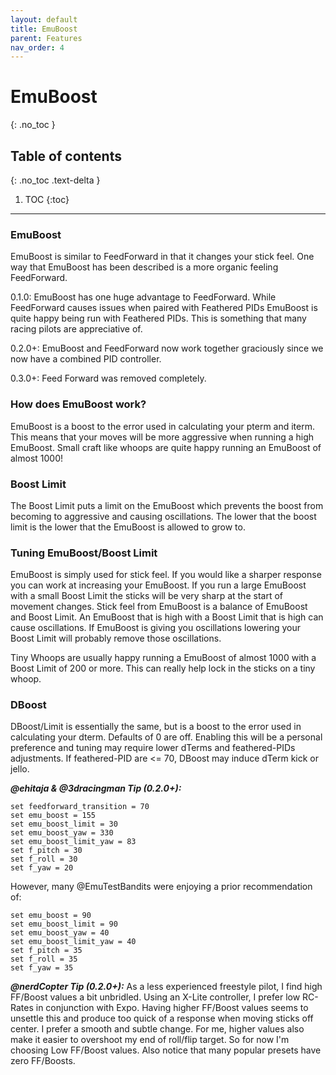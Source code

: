```yaml
---
layout: default
title: EmuBoost
parent: Features
nav_order: 4
---
```


# EmuBoost
{: .no_toc }

## Table of contents
{: .no_toc .text-delta }

1. TOC
{:toc}

---

### EmuBoost

EmuBoost is similar to FeedForward in that it changes your stick feel. One way that EmuBoost has been described is a more organic feeling FeedForward.

0.1.0: EmuBoost has one huge advantage to FeedForward. While FeedForward causes issues when paired with Feathered PIDs EmuBoost is quite happy being run with Feathered PIDs. This is something that many racing pilots are appreciative of.

0.2.0+: EmuBoost and FeedForward now work together graciously since we now have a combined PID controller.

0.3.0+: Feed Forward was removed completely.

### How does EmuBoost work?
EmuBoost is a boost to the error used in calculating your pterm and iterm. This means that your moves will be more aggressive when running a high EmuBoost. Small craft like whoops are quite happy running an EmuBoost of almost 1000!

### Boost Limit
The Boost Limit puts a limit on the EmuBoost which prevents the boost from becoming to aggressive and causing oscillations. The lower that the boost limit is the lower that the EmuBoost is allowed to grow to.

### Tuning EmuBoost/Boost Limit
EmuBoost is simply used for stick feel. If you would like a sharper response you can work at increasing your EmuBoost. If you run a large EmuBoost with a small Boost Limit the sticks will be very sharp at the start of movement changes. Stick feel from EmuBoost is a balance of EmuBoost and Boost Limit. An EmuBoost that is high with a Boost Limit that is high can cause oscillations. If EmuBoost is giving you oscillations lowering your Boost Limit will probably remove those oscillations.

Tiny Whoops are usually happy running a EmuBoost of almost 1000 with a Boost Limit of 200 or more. This can really help lock in the sticks on a tiny whoop.

### DBoost
DBoost/Limit is essentially the same, but is a boost to the error used in calculating your dterm.  Defaults of 0 are off.  Enabling this will be a personal preference and tuning may require lower dTerms and feathered-PIDs adjustments.  If feathered-PID are <= 70, DBoost may induce dTerm kick or jello.

***@ehitaja & @3dracingman Tip (0.2.0+):***
```
set feedforward_transition = 70
set emu_boost = 155
set emu_boost_limit = 30
set emu_boost_yaw = 330
set emu_boost_limit_yaw = 83
set f_pitch = 30
set f_roll = 30
set f_yaw = 20
```

However, many @EmuTestBandits were enjoying a prior recommendation of:
```
set emu_boost = 90
set emu_boost_limit = 90
set emu_boost_yaw = 40
set emu_boost_limit_yaw = 40
set f_pitch = 35
set f_roll = 35
set f_yaw = 35
```

***@nerdCopter Tip (0.2.0+):*** As a less experienced freestyle pilot, I find high FF/Boost values a bit unbridled. Using an X-Lite controller, I prefer low RC-Rates in conjunction with Expo.  Having higher FF/Boost values seems to unsettle this and produce too quick of a response when moving sticks off center.  I prefer a smooth and subtle change.  For me, higher values also make it easier to overshoot my end of roll/flip target.  So for now I'm choosing Low FF/Boost values.  Also notice that many popular presets have zero FF/Boosts.